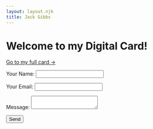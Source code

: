 ```yaml
---
layout: layout.njk
title: Jack Gibbs
---
```


# Welcome to my Digital Card!

[Go to my full card →](./site-john/)

<form name="contact" method="POST" data-netlify="true" netlify-honeypot="bot-field">
  <!-- Honeypot field to prevent spam -->
  <input type="hidden" name="form-name" value="contact" />
  <p style="display:none;">
    <label>Don’t fill this out if you’re human: <input name="bot-field" /></label>
  </p>

  <p>
    <label>Your Name: <input type="text" name="name" required /></label>
  </p>

  <p>
    <label>Your Email: <input type="email" name="email" required /></label>
  </p>

  <p>
    <label>Message: <textarea name="message" required></textarea></label>
  </p>

  <p>
    <button type="submit">Send</button>
  </p>
</form>
